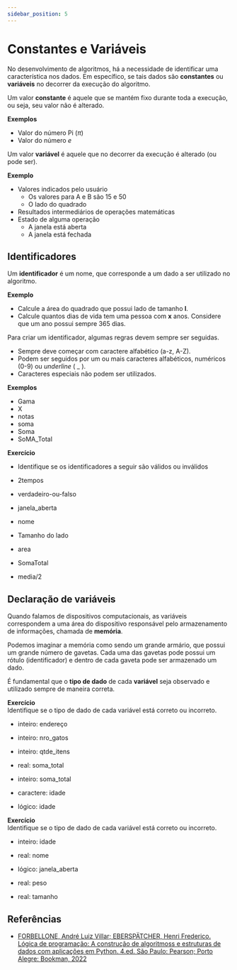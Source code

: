 ```yaml
---
sidebar_position: 5
---
```


# Constantes e Variáveis

No desenvolvimento de algoritmos, há a necessidade de identificar uma característica nos dados. Em específico, se tais dados são **constantes** ou **variáveis** no decorrer da execução do algoritmo.

Um valor **constante** é aquele que se mantém fixo durante toda a execução, ou seja, seu valor não é alterado.

**Exemplos**
- Valor do número Pi ($\pi$)
- Valor do número $e$

Um valor **variável** é aquele que no decorrer da execução é alterado (ou pode ser).

**Exemplo**
- Valores indicados pelo usuário
    - Os valores para A e B são 15 e 50
    - O lado do quadrado
- Resultados intermediários de operações matemáticas
- Estado de alguma operação
    - A janela está aberta
    - A janela está fechada

## Identificadores

Um **identificador** é um nome, que corresponde a um dado a ser utilizado no algoritmo.

**Exemplo**
- Calcule a área do quadrado que possui lado de tamanho **l**.
- Calcule quantos dias de vida tem uma pessoa com **x** anos. Considere que um ano possui sempre 365 dias.

Para criar um identificador, algumas regras devem sempre ser seguidas.
- Sempre deve começar com caractere alfabético (a-z, A-Z).
- Podem ser seguidos por um ou mais caracteres alfabéticos, numéricos (0-9) ou _underline_ ( \_ ).
- Caracteres especiais não podem ser utilizados.

**Exemplos**
- Gama
- X
- notas
- soma
- Soma
- SoMA_Total

**Exercício**
- Identifique se os identificadores a seguir são válidos ou inválidos

- 2tempos

- verdadeiro-ou-falso

- janela_aberta

- nome

- Tamanho do lado

- area

- SomaTotal

- media/2

## Declaração de variáveis

Quando falamos de dispositivos computacionais, as variáveis correspondem a uma área do dispositivo responsável pelo armazenamento de informações, chamada de **memória**.

Podemos imaginar a memória como sendo um grande armário, que possui um grande número de gavetas. Cada uma das gavetas pode possui um rótulo (identificador) e dentro de cada gaveta pode ser armazenado um dado.

É fundamental que o **tipo de dado** de cada **variável** seja observado e utilizado sempre de maneira correta.

**Exercício**  
Identifique se o tipo de dado de cada variável está correto ou incorreto.

- inteiro: endereço

- inteiro: nro_gatos

- inteiro: qtde_itens

- real: soma_total

- inteiro: soma_total

- caractere: idade

- lógico: idade

**Exercício**  
Identifique se o tipo de dado de cada variável está correto ou incorreto.

- inteiro: idade

- real: nome

- lógico: janela_aberta

- real: peso

- real: tamanho

## Referências
- [FORBELLONE, André Luiz Villar; EBERSPÄTCHER, Henri Frederico. Lógica de programação: A construção de algoritmoss e estruturas de dados com aplicações em Python. 4.ed. São Paulo: Pearson; Porto Alegre: Bookman, 2022](https://plataforma.bvirtual.com.br/Leitor/Publicacao/200078/pdf)

 
